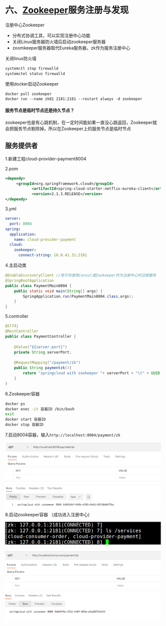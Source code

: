 # 六、[Zookeeper](https://so.csdn.net/so/search?q=Zookeeper&spm=1001.2101.3001.7020)服务注册与发现



注册中心Zookeeper

- 分布式协调工具，可以实现注册中心功能
- 关闭Linux服务器防火墙后启动zookeeper服务器
- zoomkeeper服务器取代Eureka服务器，zk作为服务注册中心

关闭linux防火墙

```sh
systemctl stop firewalld
systemctel status firewalld
```



使用docker启动Zookeeper

```
docker pull zookeeper
docker run --name zk01 2181:2181 --restart always -d zookeeper
```

#### 服务节点是临时节点还是持久节点？

zookeeper也是有心跳机制，在一定时间能如果一直没心跳返回，Zookeeper就会把服务节点剔除掉。所以在Zookeeper上的服务节点是临时节点

## 服务提供者

1.新建工程cloud-provider-payment8004

2.pom

```xml
<dependy>
     <groupId>org.springframework.cloud</groupId>
            <artifactId>spring-cloud-starter-netflix-eureka-client</artifactId>
            <version>2.1.3.RELEASE</version>
</dependy>
```

3.yml

```yml
server:
  port: 8004
spring:
  application:
    name: cloud-provider-payment
  cloud:
    zookeeper:
      connect-string: 10.0.41.31:2181
```



4.主启动类

```java
@EnableDiscoveryClient //用于向使用consul或Zookeeper作为注册中心时注册服务
@SpringBootApplication
public class PaymentMain8004 {
    public static void main(String[] args) {
        SpringApplication.run(PaymentMain8004.class,args);
    }
}
```



5.controller

```java
@Slf4j
@RestController
public class PaymentController {

    @Value("${server.port}")
    private String serverPort;

    @RequestMapping("/payment/zk")
    public String paymentzk(){
        return "springcloud with zookeeper "+ serverPort + "\t" + UUID.randomUUID().toString();
    }
}
```

6.Zookeeper容器

```sh
docker ps
docker exec -it 容器ID /bin/bash
exit
docker start 容器ID
docker stop 容器ID
```

7.启动8004容器，输入`http://localhost:8004/payment/zk`

![image-20221116173534944](images/readme/image-20221116173534944.png)8.启动zookeeper容器 （成功进入注册中心)

![image-20221116173009928](images/readme/image-20221116173009928.png)

![image-20221116173446002](images/readme/image-20221116173446002.png)